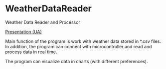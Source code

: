 # WeatherDataReader
Weather Data Reader and Processor

<a href="http://www.slideshare.net/taraszubrei/man-java-project-presentation" target="_blank">Presentation (UA)</a>

<p>Main function of the program is work with weather data stored in *.csv files. In addition, the program can connect with microcontroller and read and process data in real time.</p>
<p>The program can visualize data in charts (with different preferences).</p>
